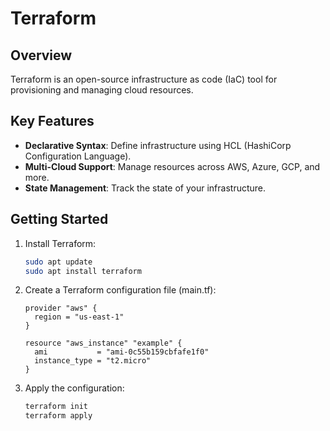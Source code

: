 # Terraform

## Overview
Terraform is an open-source infrastructure as code (IaC) tool for provisioning and managing cloud resources.

## Key Features
- **Declarative Syntax**: Define infrastructure using HCL (HashiCorp Configuration Language).
- **Multi-Cloud Support**: Manage resources across AWS, Azure, GCP, and more.
- **State Management**: Track the state of your infrastructure.

## Getting Started
1. Install Terraform:
   ```bash
   sudo apt update
   sudo apt install terraform
   
2. Create a Terraform configuration file (main.tf):
   ```hcl
   provider "aws" {
     region = "us-east-1"
   }
    
   resource "aws_instance" "example" {
     ami           = "ami-0c55b159cbfafe1f0"
     instance_type = "t2.micro"
   }

4. Apply the configuration:
    ```bash
    terraform init
    terraform apply
